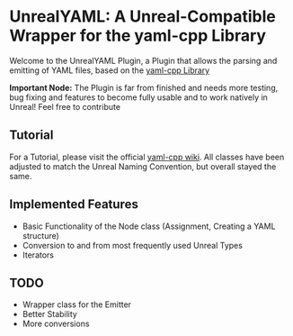 # UnrealYAML: A Unreal-Compatible Wrapper for the yaml-cpp Library

Welcome to the UnrealYAML Plugin, a Plugin that allows the parsing and emitting of YAML files, based on the [yaml-cpp Library](https://github.com/jbeder/yaml-cpp)

**Important Node:** The Plugin is far from finished and needs more testing, bug fixing and features to become fully usable and to work natively in Unreal! Feel free to contribute

## Tutorial
For a Tutorial, please visit the official [yaml-cpp wiki](https://github.com/jbeder/yaml-cpp/wiki/Tutorial). All classes have been adjusted to match the Unreal Naming Convention, but overall stayed the same.

## Implemented Features
- Basic Functionality of the Node class (Assignment, Creating a YAML structure)
- Conversion to and from most frequently used Unreal Types
- Iterators

## TODO
- Wrapper class for the Emitter
- Better Stability
- More conversions
